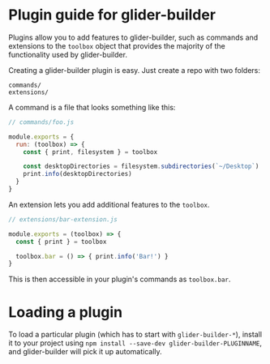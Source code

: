 # Plugin guide for glider-builder

Plugins allow you to add features to glider-builder, such as commands and
extensions to the `toolbox` object that provides the majority of the functionality
used by glider-builder.

Creating a glider-builder plugin is easy. Just create a repo with two folders:

```
commands/
extensions/
```

A command is a file that looks something like this:

```js
// commands/foo.js

module.exports = {
  run: (toolbox) => {
    const { print, filesystem } = toolbox

    const desktopDirectories = filesystem.subdirectories(`~/Desktop`)
    print.info(desktopDirectories)
  }
}
```

An extension lets you add additional features to the `toolbox`.

```js
// extensions/bar-extension.js

module.exports = (toolbox) => {
  const { print } = toolbox

  toolbox.bar = () => { print.info('Bar!') }
}
```

This is then accessible in your plugin's commands as `toolbox.bar`.

# Loading a plugin

To load a particular plugin (which has to start with `glider-builder-*`),
install it to your project using `npm install --save-dev glider-builder-PLUGINNAME`,
and glider-builder will pick it up automatically.
